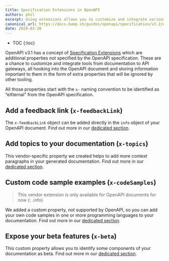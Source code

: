 ```yaml
---
title: Specification Extensions in OpenAPI
authors: phil
excerpt: Using extensions allows you to customize and integrate various tools through OpenAPI.
canonical_url: https://docs.bump.sh/guides/openapi/specification/v3.2/extending/extensions/
date: 2024-03-20
---
```


- TOC
{:toc}

OpenAPI v3.1 has a concept of [Specification Extensions](https://spec.openapis.org/oas/v3.1.0#specification-extensions) which are additional properties not specified by the OpenAPI specification. These are a chance to customize and integrate tools from documentation to API gateways, all hooking into the OpenAPI document and storing information important to them in the form of extra properties that will be ignored by other tooling. 

All those properties start with the `x-` naming convention to be identified as “eXternal” from the OpenAPI specification.

## Add a feedback link (`x-feedbackLink`)

The `x-feedbackLink` object can be added directly in the `info` object of your OpenAPI document. Find out more in our [dedicated section](https://docs.bump.sh/help/publish-documentation/feedback/).

## Add topics to your documentation (`x-topics`)

This vendor-specific property we created helps to add more context paragraphs in your generated documentation. Find out more in our [dedicated section](/help/enhance-documentation-content/topics/).

## Custom code sample examples (`x-codeSamples`)

> This vendor extension is only available for OpenAPI documents for now
{: .info}

We added a custom property, not supported by OpenAPI, so you can add your own code samples in one or more programming languages to your documentation. Find out more in our [dedicated section](/help/specification-support/doc-code-samples).

## Expose your beta features (`x-beta`)

This custom property allows you to identify some components of your
documentation as beta. Find out more in our [dedicated section](/help/specification-support/doc-beta).
